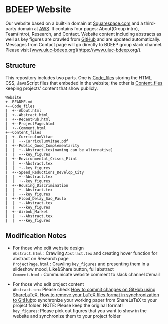 # BDEEP Website

Our website based on a built-in domain at [Squarespace.com](https://www.squarespace.com/) and a third-party domain at [AWS](https://aws.amazon.com/). It contains four pages: About(Group intro), Team(intro), Research, and Contact. Website content including abstracts as well as key figures are crawled from [GitHub](https://www.github.com/uiuc-bdeep/Website/) and are updated automatically. Messages from Contact page will go directly to BDEEP group slack channel. Please visit [www.uiuc-bdeep.org](https://www.uiuc-bdeep.org/).

## Structure 
This repository includes two parts. One is [Code_files](https://github.com/uiuc-bdeep/Website/tree/master/Code_files) storing the HTML, CSS, JavaScript files that embeded in the website; the other is [Content_files](https://github.com/uiuc-bdeep/Website/tree/master/Content_files) keeping projects' content that show publicly.

```
Website
+--README.md
+--Code_files
|  +--About.html
|  +--Abstract.html
|  +--RecentPub.html
|  +--ProjectPage.html
|  +--Comment.html
+--Content_files
|  +--CurriculumVitae
|  |  +--CurriculumVitae.pdf
|  +--Public_Good_Complementarity
|  |  +--Abstract.tex(naming can be alternative)
|  |  +--key_figures
|  +--Environmental_Crises_Flint
|  |  +--Abstract.tex
|  |  +--key_figures
|  +--Speed_Reductions_Develop_City
|  |  +--Abstract.tex
|  |  +--key_figures
|  +--Housing_Discrimination
|  |  +--Abstract.tex
|  |  +--key_figures
|  +--Flood_Delay_Sao_Paulo
|  |  +--Abstract.tex
|  |  +--key_figures
|  +--Airbnb_Market
|  |  +--Abstract.tex
|  |  +--key_figures
```

## Modification Notes

* For those who edit website design</br>
`Abstract.html` : Crawling `Abstract.tex` and creating hover function for abstract on Research page</br>
`ProjectPage.html` : Crawling `key_figures` and presenting them in a slideshow mood, Like&Share button, full abstract</br>
`Comment.html` : Communicate website comment to slack channel #email</br>

* For those who edit project content</br>
`Abstract.tex`: Please check [How to commit changes on GitHub using ShareLaTeX](https://wiki.ncsa.illinois.edu/display/BDEEP/How+to+commit+changes+on+GitHub+using+ShareLaTeX),
[How to remove your LaTeX files format in synchronization to GitHub](https://wiki.ncsa.illinois.edu/display/BDEEP/How+to+remove+your+LaTeX+files+format+in+synchronization+to+GitHub)to synchronize your working paper from ShareLaTeX to your project folder. NOTE: Please keep the original format!</br>
`key_figures`: Please pick out figures that you want to show in the website and synchronize them to your project folder</br>

















